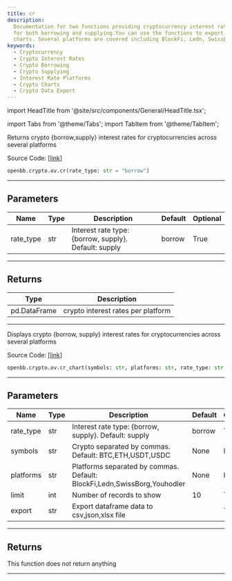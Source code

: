 ```yaml
---
title: cr
description:
  Documentation for two functions providing cryptocurrency interest rates
  for both borrowing and supplying.You can use the functions to export data or generate
  charts. Several platforms are covered including BlockFi, Ledn, SwissBorg, and Youhodler.
keywords:
  - Cryptocurrency
  - Crypto Interest Rates
  - Crypto Borrowing
  - Crypto Supplying
  - Interest Rate Platforms
  - Crypto Charts
  - Crypto Data Export
---
```


import HeadTitle from '@site/src/components/General/HeadTitle.tsx';

<HeadTitle title="crypto.ov.cr - Reference | OpenBB SDK Docs" />

import Tabs from '@theme/Tabs';
import TabItem from '@theme/TabItem';

<Tabs>
<TabItem value="model" label="Model" default>

Returns crypto \{borrow,supply\} interest rates for cryptocurrencies across several platforms

Source Code: [[link](https://github.com/OpenBB-finance/OpenBBTerminal/tree/main/openbb_terminal/cryptocurrency/overview/loanscan_model.py#L267)]

```python
openbb.crypto.ov.cr(rate_type: str = "borrow")
```

---

## Parameters

| Name      | Type | Description                                             | Default | Optional |
| --------- | ---- | ------------------------------------------------------- | ------- | -------- |
| rate_type | str  | Interest rate type: \{borrow, supply\}. Default: supply | borrow  | True     |

---

## Returns

| Type         | Description                        |
| ------------ | ---------------------------------- |
| pd.DataFrame | crypto interest rates per platform |

---

</TabItem>
<TabItem value="view" label="Chart">

Displays crypto \{borrow, supply\} interest rates for cryptocurrencies across several platforms

Source Code: [[link](https://github.com/OpenBB-finance/OpenBBTerminal/tree/main/openbb_terminal/cryptocurrency/overview/loanscan_view.py#L24)]

```python
openbb.crypto.ov.cr_chart(symbols: str, platforms: str, rate_type: str = "borrow", limit: int = 10, export: str = "", external_axes: Optional[List[matplotlib.axes._axes.Axes]] = None)
```

---

## Parameters

| Name      | Type | Description                                                              | Default | Optional |
| --------- | ---- | ------------------------------------------------------------------------ | ------- | -------- |
| rate_type | str  | Interest rate type: \{borrow, supply\}. Default: supply                  | borrow  | True     |
| symbols   | str  | Crypto separated by commas. Default: BTC,ETH,USDT,USDC                   | None    | False    |
| platforms | str  | Platforms separated by commas. Default: BlockFi,Ledn,SwissBorg,Youhodler | None    | False    |
| limit     | int  | Number of records to show                                                | 10      | True     |
| export    | str  | Export dataframe data to csv,json,xlsx file                              |         | True     |

---

## Returns

This function does not return anything

---

</TabItem>
</Tabs>
